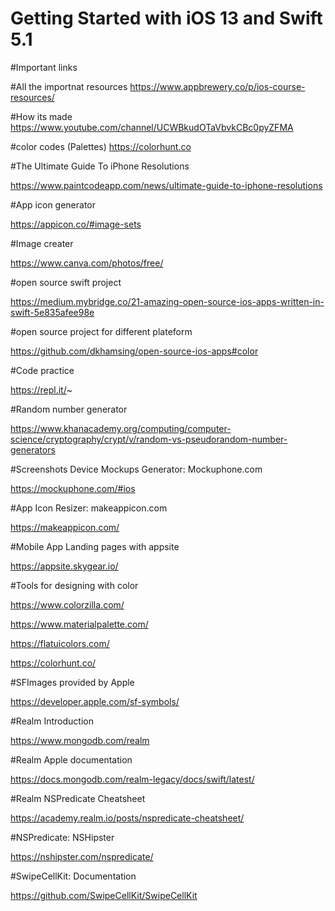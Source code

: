 # Getting Started with iOS 13 and Swift 5.1

#Important links 

#All the importnat resources
https://www.appbrewery.co/p/ios-course-resources/

#How its made 
https://www.youtube.com/channel/UCWBkudOTaVbvkCBc0pyZFMA

#color codes (Palettes)
https://colorhunt.co 

#The Ultimate Guide To iPhone Resolutions

https://www.paintcodeapp.com/news/ultimate-guide-to-iphone-resolutions

#App icon generator

https://appicon.co/#image-sets

#Image creater 

https://www.canva.com/photos/free/

#open source swift project

https://medium.mybridge.co/21-amazing-open-source-ios-apps-written-in-swift-5e835afee98e

#open source project for different plateform

https://github.com/dkhamsing/open-source-ios-apps#color

#Code practice

https://repl.it/~

#Random number generator

https://www.khanacademy.org/computing/computer-science/cryptography/crypt/v/random-vs-pseudorandom-number-generators

#Screenshots Device Mockups Generator: Mockuphone.com

https://mockuphone.com/#ios

#App Icon Resizer: makeappicon.com

https://makeappicon.com/

#Mobile App Landing pages with appsite

https://appsite.skygear.io/

#Tools for designing with color

https://www.colorzilla.com/

https://www.materialpalette.com/

https://flatuicolors.com/

https://colorhunt.co/

#SFImages provided by Apple 

https://developer.apple.com/sf-symbols/

#Realm Introduction

https://www.mongodb.com/realm

#Realm Apple documentation 

https://docs.mongodb.com/realm-legacy/docs/swift/latest/

#Realm NSPredicate Cheatsheet

https://academy.realm.io/posts/nspredicate-cheatsheet/

#NSPredicate: NSHipster

https://nshipster.com/nspredicate/

#SwipeCellKit: Documentation 

https://github.com/SwipeCellKit/SwipeCellKit

